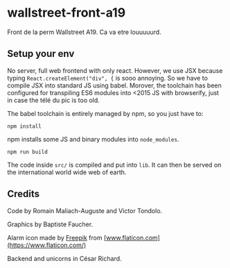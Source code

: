 # wallstreet-front-a19
Front de la perm Wallstreet A19.
Ca va etre louuuuurd.

## Setup your env
No server, full web frontend with only react.
However, we use JSX because typing `React.createElement("div", {` is sooo annoying. So we have to compile JSX into standard JS using babel.
Morover, the toolchain has been configured for transpiling ES6 modules into <2015 JS with browserify, just in case the télé du pic is too old.

The babel toolchain is entirely managed by npm, so you just have to:
```
npm install
```
npm installs some JS and binary modules into `node_modules`.
```
npm run build
```
The code inside `src/` is compiled and put into `lib`. It can then be served on the international world wide web of earth.

## Credits
Code by Romain Maliach-Auguste and Victor Tondolo.

Graphics by Baptiste Faucher.

Alarm icon made by [Freepik](https://www.flaticon.com/authors/freepik) from [www.flaticon.com](https://www.flaticon.com/)

Backend and unicorns in César Richard.
